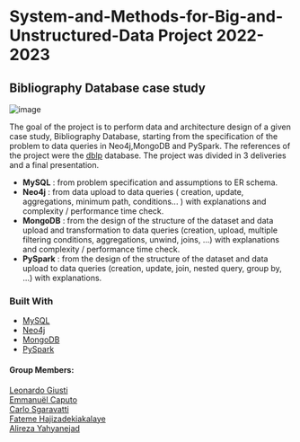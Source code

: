 # System-and-Methods-for-Big-and-Unstructured-Data Project 2022-2023
## Bibliography Database case study 

![image](https://github.com/giusti-leo/System-and-Methods-for-Big-and-Unstructured-Data/assets/61985313/33ad89d6-9497-4aae-9404-7c094894cabb)

The goal of the project is to perform data and architecture design of a given case study, Bibliography Database, starting from the specification of the problem to data queries in Neo4j,MongoDB and PySpark.
The references of the project were the [dblp](https://dblp.org/) database. The project was divided in 3 deliveries and a final presentation.

- **MySQL** : from problem specification and assumptions to ER schema.
- **Neo4j** : from data upload to data queries ( creation, update, aggregations, minimum path, conditions... ) with explanations and complexity / performance time check.
- **MongoDB** : from the design of the structure of the dataset and data upload and transformation to data queries (creation, upload, multiple filtering conditions, aggregations, unwind, joins, ...) with explanations and complexity / performance time check.
- **PySpark** : from the design of the structure of the dataset and data upload to data queries (creation, update, join, nested query, group by, ...) with explanations.

### Built With

* [MySQL](https://www.mysql.com/)
* [Neo4j](https://neo4j.com/)
* [MongoDB](https://www.mongodb.com/)
* [PySpark](https://spark.apache.org/docs/latest/api/python/index.html)

#### Group Members:
[Leonardo Giusti](https://github.com/giusti-leo/)
<br />
[Emmanuël Caputo](https://github.com/EmCap1999/)
<br />
[Carlo Sgaravatti](https://github.com/CarloSgaravatti/)
<br />
[Fateme Hajizadekiakalaye](https://github.com/FatemeHajizade/)
<br />
[Alireza Yahyanejad](https://github.com/yahyanejadalre)
